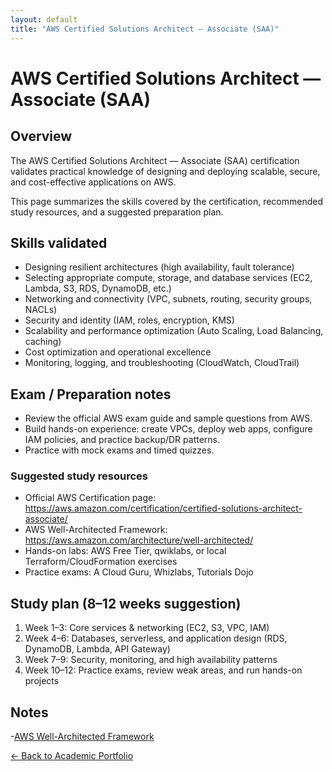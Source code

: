 ```yaml
---
layout: default
title: "AWS Certified Solutions Architect — Associate (SAA)"
---
```


# AWS Certified Solutions Architect — Associate (SAA)

## Overview
The AWS Certified Solutions Architect — Associate (SAA) certification validates practical knowledge of designing and deploying scalable, secure, and cost-effective applications on AWS.

This page summarizes the skills covered by the certification, recommended study resources, and a suggested preparation plan.

## Skills validated
- Designing resilient architectures (high availability, fault tolerance)
- Selecting appropriate compute, storage, and database services (EC2, Lambda, S3, RDS, DynamoDB, etc.)
- Networking and connectivity (VPC, subnets, routing, security groups, NACLs)
- Security and identity (IAM, roles, encryption, KMS)
- Scalability and performance optimization (Auto Scaling, Load Balancing, caching)
- Cost optimization and operational excellence
- Monitoring, logging, and troubleshooting (CloudWatch, CloudTrail)

## Exam / Preparation notes
- Review the official AWS exam guide and sample questions from AWS.
- Build hands-on experience: create VPCs, deploy web apps, configure IAM policies, and practice backup/DR patterns.
- Practice with mock exams and timed quizzes.

### Suggested study resources
- Official AWS Certification page: https://aws.amazon.com/certification/certified-solutions-architect-associate/
- AWS Well-Architected Framework: https://aws.amazon.com/architecture/well-architected/
- Hands-on labs: AWS Free Tier, qwiklabs, or local Terraform/CloudFormation exercises
- Practice exams: A Cloud Guru, Whizlabs, Tutorials Dojo

## Study plan (8–12 weeks suggestion)
1. Week 1–3: Core services & networking (EC2, S3, VPC, IAM)
2. Week 4–6: Databases, serverless, and application design (RDS, DynamoDB, Lambda, API Gateway)
3. Week 7–9: Security, monitoring, and high availability patterns
4. Week 10–12: Practice exams, review weak areas, and run hands-on projects

## Notes
-[AWS Well-Architected Framework](/courses/aws/AWS%20Well-Architected%20Framework.md)

[← Back to Academic Portfolio](/portfolio.html)
